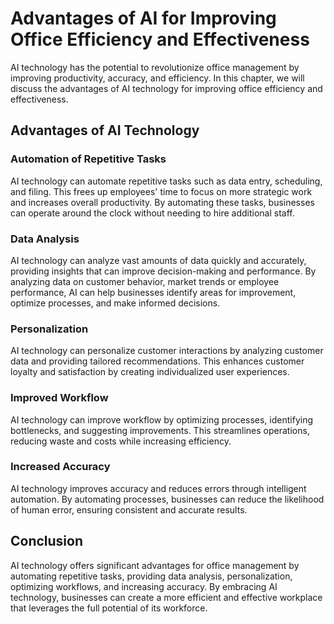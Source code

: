 Advantages of AI for Improving Office Efficiency and Effectiveness
================================================================================================================================

AI technology has the potential to revolutionize office management by improving productivity, accuracy, and efficiency. In this chapter, we will discuss the advantages of AI technology for improving office efficiency and effectiveness.

Advantages of AI Technology
---------------------------

### Automation of Repetitive Tasks

AI technology can automate repetitive tasks such as data entry, scheduling, and filing. This frees up employees' time to focus on more strategic work and increases overall productivity. By automating these tasks, businesses can operate around the clock without needing to hire additional staff.

### Data Analysis

AI technology can analyze vast amounts of data quickly and accurately, providing insights that can improve decision-making and performance. By analyzing data on customer behavior, market trends or employee performance, AI can help businesses identify areas for improvement, optimize processes, and make informed decisions.

### Personalization

AI technology can personalize customer interactions by analyzing customer data and providing tailored recommendations. This enhances customer loyalty and satisfaction by creating individualized user experiences.

### Improved Workflow

AI technology can improve workflow by optimizing processes, identifying bottlenecks, and suggesting improvements. This streamlines operations, reducing waste and costs while increasing efficiency.

### Increased Accuracy

AI technology improves accuracy and reduces errors through intelligent automation. By automating processes, businesses can reduce the likelihood of human error, ensuring consistent and accurate results.

Conclusion
----------

AI technology offers significant advantages for office management by automating repetitive tasks, providing data analysis, personalization, optimizing workflows, and increasing accuracy. By embracing AI technology, businesses can create a more efficient and effective workplace that leverages the full potential of its workforce.
